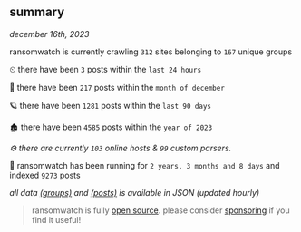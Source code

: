 
## summary
_december 16th, 2023_

ransomwatch is currently crawling `312` sites belonging to `167` unique groups

⏲ there have been `3` posts within the `last 24 hours`

🦈 there have been `217` posts within the `month of december`

🪐 there have been `1281` posts within the `last 90 days`

🏚 there have been `4585` posts within the `year of 2023`

_⚙️ there are currently `103` online hosts & `99` custom parsers._

🦕 ransomwatch has been running for `2 years, 3 months and 8 days` and indexed `9273` posts

_all data  [(groups)](http://ransomwhat.telemetry.ltd/groups) and [(posts)](http://ransomwhat.telemetry.ltd/posts) is available in JSON (updated hourly)_

> ransomwatch is fully [open source](https://github.com/joshhighet/ransomwatch#ransomwatch--). please consider [sponsoring](https://github.com/sponsors/joshhighet) if you find it useful!
